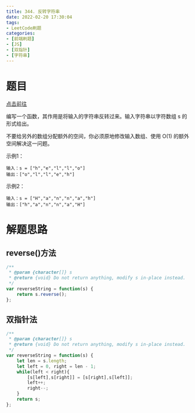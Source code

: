 ```yaml
---
title: 344. 反转字符串
date: 2022-02-20 17:30:04
tags:
- LeetCode刷题
categories:
- [前端刷题]
- [JS]
- [双指针]
- [字符串]
---
```


# 题目

[点击前往](https://leetcode-cn.com/problems/reverse-string/)

编写一个函数，其作用是将输入的字符串反转过来。输入字符串以字符数组 s 的形式给出。

不要给另外的数组分配额外的空间，你必须原地修改输入数组、使用 O(1) 的额外空间解决这一问题。

示例1：
```
输入：s = ["h","e","l","l","o"]
输出：["o","l","l","e","h"]
```

示例2：
```
输入：s = ["H","a","n","n","a","h"]
输出：["h","a","n","n","a","H"]
```

# 解题思路

## reverse()方法

```js
/**
 * @param {character[]} s
 * @return {void} Do not return anything, modify s in-place instead.
 */
var reverseString = function(s) {
    return s.reverse();
};
```

## 双指针法

```js
/**
 * @param {character[]} s
 * @return {void} Do not return anything, modify s in-place instead.
 */
var reverseString = function(s) {
    let len = s.length;
    let left = 0, right = len - 1;
    while(left < right){
        [s[left],s[right]] = [s[right],s[left]];
        left++;
        right--;
    }
    return s;
};
```